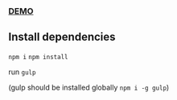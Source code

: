  ### [DEMO](http://generic-website-template.surge.sh/)	

 ## Install dependencies
`npm i`	`npm install`

run `gulp`


 (gulp should be installed globally `npm i -g gulp`)
